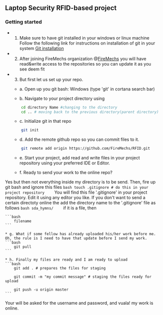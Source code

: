 ## Laptop Security RFID-based project

### Getting started

* 1. Make sure to have git installed in your windows or linux machine 
Follow the following link for instructions on installation of git in your system
[Git installation](https://git-scm.com/book/en/v2/Getting-Started-Installing-Git)

* 2. After joining FireMechs organization @[FireMechs](https://github.com/FireMechs) you will have read&write access to the repositories so you can update it as you see deem fit

* 3.  But first let us set up your repo. 

	* a. Open up you git bash: Windows (type 'git' in cortana search bar)

	* b. Navigate to your project directory using 
	```bash
		cd directory Name #changing to the directory
		cd .. # moving back to the previous directory(parent directory)
	```

	* c. Initialize git in that repo
	```bash
		git init
	```

	* d. Add the remote github repo so you can commit files to it.
	```bash 
		git remote add origin https://github.com/FireMechs/RFID.git

	``` 

	* e. Start your project, add read and write files in your project repository using your preferred IDE or Editor.
	
	* f. Ready to send your work to the online repo?

Yes  but then not everything inside my directory is to be send. Then, fire up git bash and ignore this files
	```bash
		touch .gitignore # do this in your project repository	
	```
You will find this file '.gitignore' in your project repository. Edit it using any editor you like. If you don't want to send a certain directoty online the add the directory name to the  '.gitignore' file as follows
	```bash
		sda_hymns/   
	```
if it is a file, then

	```bash
		filename
	```

	* g. What if some fellow has already uploaded his/her work before me. Oh, the rule is I need to have that update before I send my work.
	```bash
		git pull
	```

	* h. Finally my files are ready and I am ready to upload
	```bash
		git add . # prepares the files for staging

		git commit -m "my commit message" # staging the files ready for upload

		git push -u origin master
	```

Your will be asked for the username and password, and vuala! my work is online.
